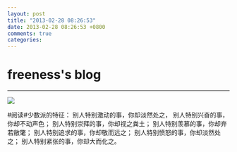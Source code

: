 ```yaml
---
layout: post
title: "2013-02-28 08:26:53"
date: 2013-02-28 08:26:53 +0800
comments: true
categories: 
---
```


# freeness's blog

----------

![](http://okqmqrbgo.bkt.clouddn.com/201302280826531.jpg)

>
\#阅读\#少数派的特征：
别人特别激动的事，你却淡然处之，
别人特别兴奋的事，你却不动声色；
别人特别崇拜的事，你却视之粪土；
别人特别羡慕的事，你却弃若敝氅；
别人特别追求的事，你却敬而远之；
别人特别愤怒的事，你却淡然处之；
别人特别紧张的事，你却大而化之。